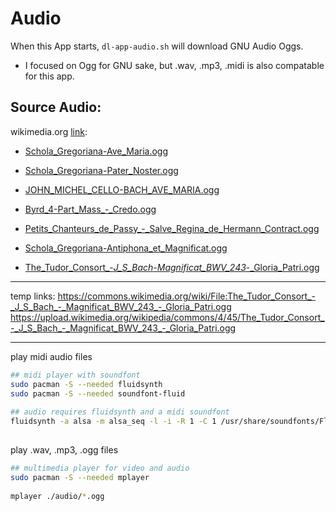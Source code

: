 # Audio

When this App starts, ```dl-app-audio.sh``` will download GNU Audio Oggs.

- I focused on Ogg for GNU sake, but .wav, .mp3, .midi is also compatable for this app.

## Source Audio:

wikimedia.org [link](https://commons.wikimedia.org/wiki/Category:Ogg_files_of_Christian_music):

- [Schola_Gregoriana-Ave_Maria.ogg](https://en.wikipedia.org/wiki/File:Schola_Gregoriana-Ave_Maria.ogg)

- [Schola_Gregoriana-Pater_Noster.ogg](https://commons.wikimedia.org/wiki/File:Schola_Gregoriana-Pater_Noster.ogg)

- [JOHN_MICHEL_CELLO-BACH_AVE_MARIA.ogg](https://commons.wikimedia.org/wiki/File:JOHN_MICHEL_CELLO-BACH_AVE_MARIA.ogg)

- [Byrd_4-Part_Mass_-_Credo.ogg](https://commons.wikimedia.org/wiki/File:Byrd_4-Part_Mass_-_Credo.ogg)

- [Petits_Chanteurs_de_Passy_-_Salve_Regina_de_Hermann_Contract.ogg](https://commons.wikimedia.org/wiki/File:Petits_Chanteurs_de_Passy_-_Salve_Regina_de_Hermann_Contract.ogg)

- [Schola_Gregoriana-Antiphona_et_Magnificat.ogg](https://commons.wikimedia.org/wiki/File:Schola_Gregoriana-Antiphona_et_Magnificat.ogg)

- [The_Tudor_Consort_-_J_S_Bach_-_Magnificat_BWV_243_-_Gloria_Patri.ogg](https://commons.wikimedia.org/wiki/File:The_Tudor_Consort_-_J_S_Bach_-_Magnificat_BWV_243_-_Gloria_Patri.ogg)

---
temp links:
https://commons.wikimedia.org/wiki/File:The_Tudor_Consort_-_J_S_Bach_-_Magnificat_BWV_243_-_Gloria_Patri.ogg
https://upload.wikimedia.org/wikipedia/commons/4/45/The_Tudor_Consort_-_J_S_Bach_-_Magnificat_BWV_243_-_Gloria_Patri.ogg


---

play midi audio files
```sh
## midi player with soundfont
sudo pacman -S --needed fluidsynth
sudo pacman -S --needed soundfont-fluid
	
## audio requires fluidsynth and a midi soundfont
fluidsynth -a alsa -m alsa_seq -l -i -R 1 -C 1 /usr/share/soundfonts/FluidR3_GM.sf2 ./audio/*.mid
	
```

play .wav, .mp3, .ogg files
```sh
## multimedia player for video and audio
sudo pacman -S --needed mplayer
	
mplayer ./audio/*.ogg
```
